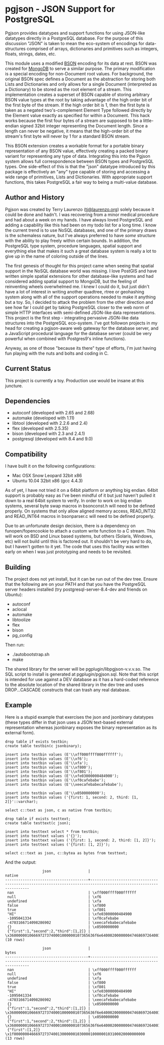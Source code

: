 pgjson - JSON Support for PostgreSQL
====================================
Pgjson provides datatypes and support functions for using JSON-like datatypes directly
in a PostgreSQL database.  For the purpose of this discussion "JSON" is taken to mean
the eco-system of encodings for data-structures comprised of arrays, dictionaries and primitives
such as integers, floats, strings, dates, etc.

This module uses a modified [BSON](http://bsonspec.org/) encoding for its data at rest.  BSON was
created for [MongoDB](http://www.mongodb.org/display/DOCS/BSON) to serve a similar purpose.  The primary
modification is a special encoding for non-Document root values.  For background, the original
BSON spec defines a Document as the abstraction for storing both Lists and Dictionaries and only
allows for a single Document (interpreted as a Dictionary) to be stored as the root element of
a stream.  This implementation creates a superset of BSON capable of storing arbitrary BSON value
types at the root by taking advantage of the high order bit of the first byte of the stream.  If the
high order bit is 1, then the first byte is taken as a negated two's-complement Element Type followed
directly by the Element value exactly as specified for within a Document.  This hack works because
the first four bytes of a stream are supposed to be a little-endian signed 32bit integer representing
the Document length.  Since a length can never be negative, it means that the high-order bit of the stream's
first byte will never by 1 for a standard BSON stream.

This BSON extension creates a workable format for a portable binary representation of any BSON value,
effectively creating a packed binary variant for representing any type of data.  Integrating this into
the Pgjson system allows full correspondence between BSON types and PostgreSQL types.  One side-effect
of this is that the "json" datatype introduced by this package is effectively an "any" type capable
of storing and accessing a wide range of primitives, Lists and Dictionaries.  With appropriate support
functions, this takes PostgreSQL a fair way to being a multi-value database.

Author and History
------------------
Pgjson was created by Terry Laurenzo (tj@laurenzo.org) solely because it could be done and hadn't.  I was
recovering from a minor medical procedure and had about a week on my hands.  I have always loved PostgreSQL
and adding a capability like this had been on my todo list for a long time.  I know the current trend is
to use NoSQL databases, and one of the primary draws is the schemaless nature, but I've always preferred
to have *some* structure with the ability to play freely within certain bounds.  In addition, the PostgreSQL
type system, procedure languages, spatial support and everything else that makes it such a great database
system is really a lot to give up in the name of coloring outside of the lines.

The first genesis of thought for this project came when seeing that spatial support in the NoSQL database
world was missing.  I love PostGIS and have written simple spatial extensions for other database-like systems
and had considered adding spatial support to MongoDB, but the feeling of reinventing wheels overwhelmed me.
I knew I could do it, but just didn't have a lot of interest in writing another quadtree, rtree or geohashing
system along with all of the support operations needed to make it anything but a toy.  So, I decided to
attack the problem from the other direction and see how far I could get by taking PostgreSQL closer to the
web norm of simple HTTP interfaces with semi-defined JSON-like data representations.  This project is the first
step - integrating pervasive JSON-like data structures into the PostgreSQL eco-system.  I've got followon
projects in my head for creating a pgjson-aware web gateway for the database server, and a JavaScript procedural
language for the database server (could be very powerful when combined with Postgres9's inline functions).

Anyway, as one of those "because its there" type of efforts, I'm just having fun playing with the nuts and bolts
and coding in C.

Current Status
--------------
This project is currently a toy.  Production use would be insane at this juncture.

Dependencies
------------

* autoconf (developed with 2.65 and 2.68)
* automake (developed with 1.11)
* libtool  (developed with 2.2.6 and 2.4)
* flex (developed with 2.5.35)
* bison (developed with 2.3 and 2.4.1)
* postgresql (developed with 8.4 and 9.0)

Compatibility
-------------
I have built it on the following
configurations:

*	Mac OSX Snow Leopard 32bit x86
*	Ubuntu 10.04 32bit x86 (gcc 4.4.3)

As of yet, I have not tried it on a 64bit platform or anything big endian.  64bit support is probably easy as
I've been mindful of it but just haven't pulled it down to a real 64bit system to verify.  In order to work
on big endian systems, several byte swap macros in bsonconst.h will need to be defined properly.  On systems
that only allow aligned memory access, READ_INT32 and READ_INT64 macros in bsonparser.c will need to be
defined properly.

Due to an unfortunate design decision, there is a dependency on funopen/fopencookie to attach a custom write
function to a C stream.  This will work on BSD and Linux based systems, but others (Solaris, Windows, etc) will
not build until this is factored out.  It shouldn't be very hard to do, but I haven't gotten to it yet.  The code
that uses this facility was written early on when I was just prototyping and needs to be revisited.

Building
--------
The project does not yet install, but it can be run out of the dev tree.  Ensure that the following are on your
PATH and that you have the PostgreSQL server headers installed (try postgresql-server-8.4-dev and friends on Ubuntu):

*	autoconf
*	aclocal
*	automake
*	libtoolize
*	flex
*	bison
*	pg_config

Then run:

*	./autobootstrap.sh
*	make

The shared library for the server will be pgplugin/libpgjson-v.v.v.so.  The SQL script to install is generated at
pgplugin/pgjson.sql.  Note that this script is intended for use against a DEV database as it has a hard-coded
reference to the absolute location of the shared library in the dev tree and uses DROP...CASCADE constructs
that can trash any real database.

Example
-------
Here is a stupid example that exercises the json and jsonbinary datatypes (these types differ in that json
uses a JSON text-based external representation whereas jsonbinary exposes the binary representation as its
external form).

	drop table if exists testbin;
	create table testbin(c jsonbinary);
	
	insert into testbin values (E'\\xff000ffff000ffffff');
	insert into testbin values (E'\\xf6');
	insert into testbin values (E'\\xfa');
	insert into testbin values (E'\\xf800');
	insert into testbin values (E'\\xf801');
	insert into testbin values (E'\\xfe03000000484900');
	insert into testbin values (E'\\xf0cafebabe');
	insert into testbin values (E'\\xeecafebabecafebabe');
	
	insert into testbin values (E'\\x0500000000');
	insert into testbin values ('{first: 1, second: 2, third: [1, 2]}'::varchar);
	
	select c::text as json, c as native from testbin;
	
	drop table if exists testtext;
	create table testtext(c json);
	
	insert into testtext select * from testbin;
	insert into testtext values ('{}');
	insert into testtext values ('{first: 1, second: 2, third: [1, 2]}');
	insert into testtext values ('{first: [1, 2]}');
	
	select c::text as json, c::bytea as bytes from testtext;

And the output:

	                 json                 |                                                     native                                                     
	--------------------------------------+----------------------------------------------------------------------------------------------------------------
	 nan                                  | \xff000ffff000ffffff
	 null                                 | \xf6
	 undefined                            | \xfa
	 false                                | \xf800
	 true                                 | \xf801
	 "HI"                                 | \xfe03000000484900
	 -1095041334                          | \xf0cafebabe
	 -4703166714098286902                 | \xeecafebabecafebabe
	 {}                                   | \x0500000000
	 {"first":1,"second":2,"third":[1,2]} | \x360000001066697273740001000000107365636f6e640002000000047468697264001300000010300001000000103100020000000000
	(10 rows)
	
	                 json                 |                                                     bytes                                                      
	--------------------------------------+----------------------------------------------------------------------------------------------------------------
	 nan                                  | \xff000ffff000ffffff
	 null                                 | \xf6
	 undefined                            | \xfa
	 false                                | \xf800
	 true                                 | \xf801
	 "HI"                                 | \xfe03000000484900
	 -1095041334                          | \xf0cafebabe
	 -4703166714098286902                 | \xeecafebabecafebabe
	 {}                                   | \x0500000000
	 {"first":1,"second":2,"third":[1,2]} | \x360000001066697273740001000000107365636f6e640002000000047468697264001300000010300001000000103100020000000000
	 {}                                   | \x0500000000
	 {"first":1,"second":2,"third":[1,2]} | \x360000001066697273740001000000107365636f6e640002000000047468697264001300000010300001000000103100020000000000
	 {"first":[1,2]}                      | \x1f000000046669727374001300000010300001000000103100020000000000
	(13 rows)	
	
